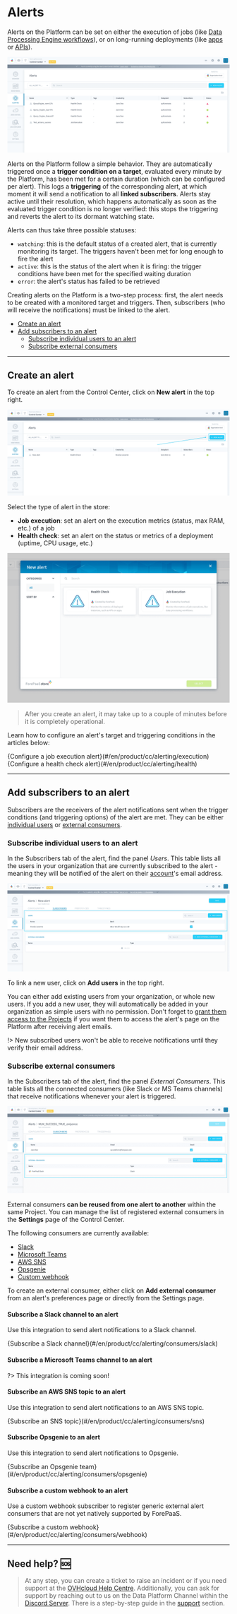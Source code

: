 # Alerts

Alerts on the Platform can be set on either the execution of jobs (like [Data Processing Engine workflows](/en/product/dpe/workflows/index)), or on long-running deployments (like [apps](/en/product/app-manager/index) or [APIs](/en/product/api-manager/index)). 

![alerts](picts/cc-alerts.png)

Alerts on the Platform follow a simple behavior. They are automatically triggered once a **trigger condition on a target**, evaluated every minute by the Platform, has been met for a certain duration (which can be configured per alert). This logs a **triggering** of the corresponding alert, at which moment it will send a notification to all **linked subscribers**. Alerts stay active until their resolution, which happens automatically as soon as the evaluated trigger condition is no longer verified: this stops the triggering and reverts the alert to its dormant watching state.

Alerts can thus take three possible statuses:
- `watching`: this is the default status of a created alert, that is currently monitoring its target. The triggers haven't been met for long enough to fire the alert
- `active`: this is the status of the alert when it is firing: the trigger conditions have been met for the specified waiting duration
- `error`: the alert's status has failed to be retrieved

Creating alerts on the Platform is a two-step process: first, the alert needs to be created with a monitored target and triggers. Then, subscribers (who will receive the notifications) must be linked to the alert.

- [Create an alert](#create-an-alert)
- [Add subscribers to an alert](#add-subscribers-to-an-alert)
  -  [Subscribe individual users to an alert](#subscribe-individual-users-to-an-alert)
  -  [Subscribe external consumers](#subscribe-external-consumers)

---
## Create an alert

To create an alert from the Control Center, click on **New alert** in the top right.

![alerts](picts/cc-alert-new.png)

Select the type of alert in the store:
- **Job execution**: set an alert on the execution metrics (status, max RAM, etc.) of a job
- **Health check**: set an alert on the status or metrics of a deployment (uptime, CPU usage, etc.)

![alerts](picts/cc-alert-store.png)

> After you create an alert, it may take up to a couple of minutes before it is completely operational.

Learn how to configure an alert's target and triggering conditions in the articles below: 

{Configure a job execution alert}(#/en/product/cc/alerting/execution)
{Configure a health check alert}(#/en/product/cc/alerting/health)

---
## Add subscribers to an alert

Subscribers are the receivers of the alert notifications sent when the trigger conditions (and triggering options) of the alert are met. They can be either [individual users](#subscribe-individual-users-to-an-alert) or [external consumers](#subscribe-external-consumers).

### Subscribe individual users to an alert

In the Subscribers tab of the alert, find the panel *Users*. This table lists all the users in your organization that are currently subscribed to the alert - meaning they will be notified of the alert on their [account](/en/product/organisations/profile.md)'s email address.

![alerts](picts/cc-subscribers-users.png)

To link a new user, click on **Add users** in the top right. 

You can either add existing users from your organization, or whole new users. If you add a new user, they will automatically be added in your organization as simple users with no permission. Don't forget to [grant them access to the Projects](/en/product/organisations/organization-invite-user?id=manage-member-permissions-in-your-organization) if you want them to access the alert's page on the Platform after receiving alert emails.

!> New subscribed users won't be able to receive notifications until they verify their email address.

### Subscribe external consumers

In the Subscribers tab of the alert, find the panel *External Consumers*. This table lists all the connected consumers (like Slack or MS Teams channels) that receive notifications whenever your alert is triggered.

![alerts](picts/cc-subscribers-consumers.png)

External consumers **can be reused from one alert to another** within the same Project. You can manage the list of registered external consumers in the **Settings** page of the Control Center. 

The following consumers are currently available:
- [Slack](#subscribe-a-slack-channel-to-an-alert)
- [Microsoft Teams](#subscribe-a-microsoft-teams-channel-to-an-alert)
- [AWS SNS](#subscribe-an-aws-sns-topic-to-an-alert)
- [Opsgenie](#subscribe-opsgenie-to-an-alert)
- [Custom webhook](#subscribe-a-custom-webhook-to-an-alert)

To create an external consumer, either click on **Add external consumer** from an alert's preferences page or directly from the Settings page.


#### Subscribe a Slack channel to an alert
Use this integration to send alert notifications to a Slack channel.

{Subscribe a Slack channel}(#/en/product/cc/alerting/consumers/slack)

#### Subscribe a Microsoft Teams channel to an alert
?> This integration is coming soon!

#### Subscribe an AWS SNS topic to an alert
Use this integration to send alert notifications to an AWS SNS topic.

{Subscribe an SNS topic}(#/en/product/cc/alerting/consumers/sns)

#### Subscribe Opsgenie to an alert
Use this integration to send alert notifications to Opsgenie.

{Subscribe an Opsgenie team}(#/en/product/cc/alerting/consumers/opsgenie)

#### Subscribe a custom webhook to an alert
Use a custom webhook subscriber to register generic external alert consumers that are not yet natively supported by ForePaaS.

{Subscribe a custom webhook}(#/en/product/cc/alerting/consumers/webhook)

---
## Need help? 🆘

> At any step, you can create a ticket to raise an incident or if you need support at the [OVHcloud Help Centre](https://help.ovhcloud.com/csm/fr-home?id=csm_index). Additionally, you can ask for support by reaching out to us on the Data Platform Channel within the [Discord Server](https://discord.com/channels/850031577277792286/1163465539981672559). There is a step-by-step guide in the [support](/en/support/index.md) section.